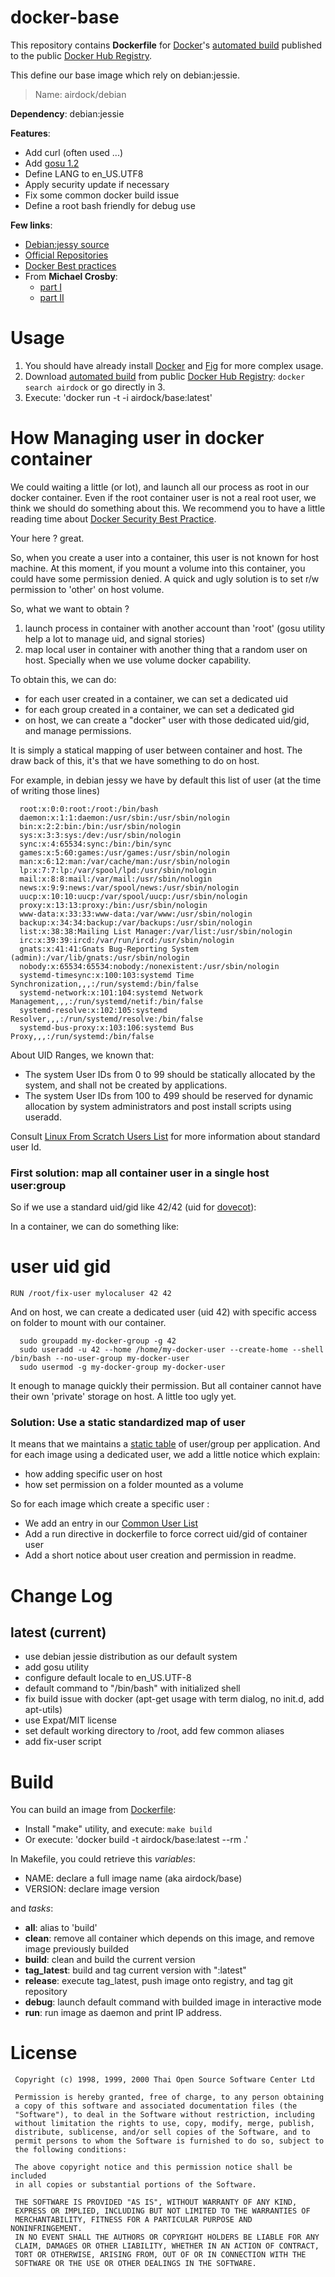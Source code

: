 # docker-base

This repository contains **Dockerfile** for [Docker](https://www.docker.com/)'s [automated build](https://registry.hub.docker.com/u/airdock/) published to the public [Docker Hub Registry](https://registry.hub.docker.com/).

This define our base image which rely on debian:jessie.

> Name: airdock/debian

**Dependency**: debian:jessie

**Features**:

 - Add curl (often used ...)
 - Add [gosu 1.2](https://github.com/tianon/gosu)
 - Define LANG to en_US.UTF8
 - Apply security update if necessary
 - Fix some common docker build issue
 - Define a root bash friendly for debug use

**Few links**:

- [Debian:jessy source](https://github.com/tianon/docker-brew-debian/tree/b6b91ab925802aff7b832127c278aba23d88d3d1/jessie)
- [Official Repositories](http://docs.docker.com/docker-hub/official_repos/)
- [Docker Best practices](http://docs.docker.com/articles/dockerfile_best-practices/)
- From **Michael Crosby**:
	- [part I](http://crosbymichael.com/dockerfile-best-practices.html)
	- [part II](http://crosbymichael.com/dockerfile-best-practices-take-2.html)


# Usage

1. You should have already install [Docker](https://www.docker.com/) and [Fig](http://www.fig.sh/) for more complex usage.
2. Download [automated build](https://registry.hub.docker.com/u/airdock/) from public [Docker Hub Registry](https://registry.hub.docker.com/):
`docker search airdock` or go directly in 3.
3. Execute: 'docker run -t -i  airdock/base:latest'



# How Managing user in docker container

We could waiting a little (or lot), and launch all our process as root in our docker container.
Even if the root container user is not a real root user, we think we should do something about this.
We recommend you to have a little reading time about [Docker Security Best Practice](http://linux-audit.com/docker-security-best-practices-for-your-vessel-and-containers/).

Your here ? great.

So, when you create a user into a container, this user is not known for host machine.
At this moment, if you mount a volume into this container, you could have some permission denied.
A quick and ugly solution is to set r/w permission to 'other' on host volume.


So, what we want to obtain ?

1. launch process in container with another account than 'root' (gosu utility help a lot to manage uid, and signal stories)
2. map local user in container with another thing that a random user on host. Specially when we use volume docker capability.

To obtain this, we can do:

- for each user created in a container, we can set a dedicated uid
- for each group created in a container, we can set a dedicated gid
- on host, we can create a "docker" user with those dedicated uid/gid, and manage permissions.

It is simply a statical mapping of user between container and host. The draw back of this, it's that we have something to do on host.

For example, in debian jessy we have by default this list of user (at the time of writing those lines)

```
  root:x:0:0:root:/root:/bin/bash
  daemon:x:1:1:daemon:/usr/sbin:/usr/sbin/nologin
  bin:x:2:2:bin:/bin:/usr/sbin/nologin
  sys:x:3:3:sys:/dev:/usr/sbin/nologin
  sync:x:4:65534:sync:/bin:/bin/sync
  games:x:5:60:games:/usr/games:/usr/sbin/nologin
  man:x:6:12:man:/var/cache/man:/usr/sbin/nologin
  lp:x:7:7:lp:/var/spool/lpd:/usr/sbin/nologin
  mail:x:8:8:mail:/var/mail:/usr/sbin/nologin
  news:x:9:9:news:/var/spool/news:/usr/sbin/nologin
  uucp:x:10:10:uucp:/var/spool/uucp:/usr/sbin/nologin
  proxy:x:13:13:proxy:/bin:/usr/sbin/nologin
  www-data:x:33:33:www-data:/var/www:/usr/sbin/nologin
  backup:x:34:34:backup:/var/backups:/usr/sbin/nologin
  list:x:38:38:Mailing List Manager:/var/list:/usr/sbin/nologin
  irc:x:39:39:ircd:/var/run/ircd:/usr/sbin/nologin
  gnats:x:41:41:Gnats Bug-Reporting System (admin):/var/lib/gnats:/usr/sbin/nologin
  nobody:x:65534:65534:nobody:/nonexistent:/usr/sbin/nologin
  systemd-timesync:x:100:103:systemd Time Synchronization,,,:/run/systemd:/bin/false
  systemd-network:x:101:104:systemd Network Management,,,:/run/systemd/netif:/bin/false
  systemd-resolve:x:102:105:systemd Resolver,,,:/run/systemd/resolve:/bin/false
  systemd-bus-proxy:x:103:106:systemd Bus Proxy,,,:/run/systemd:/bin/false
```

About UID Ranges, we known that:

- The system User IDs from 0 to 99 should be statically allocated by the system, and shall not be created by applications.
- The system User IDs from 100 to 499 should be reserved for dynamic allocation by system administrators and post install scripts using useradd.

Consult [Linux From Scratch Users List](http://www.linuxfromscratch.org/blfs/view/svn/postlfs/users.html) for more information about standard user Id.


### First solution: map all container user in a single host user:group

So if we use a standard uid/gid like 42/42 (uid for [dovecot](http://www.dovecot.org/)):

In a container, we can do something like:

  # user uid gid
	RUN /root/fix-user mylocaluser 42 42


And on host, we can create a dedicated user (uid 42) with specific access on folder to mount with our container.

```
  sudo groupadd my-docker-group -g 42
  sudo useradd -u 42 --home /home/my-docker-user --create-home --shell /bin/bash --no-user-group my-docker-user
  sudo usermod -g my-docker-group my-docker-user
```

It enough to manage quickly their permission.
But all container cannot have their own 'private' storage on host. A little too ugly yet.


### Solution: Use a static standardized map of user

It means that we maintains a [static table](https://github.com/airdock-io/docker-base/blob/master/CommonUserList.md) of user/group per application.
And for each image using a dedicated user, we add a little notice which explain:

- how adding specific user on host
- how set permission on a folder mounted as a volume


So for each image which create a specific user :

- We add an entry in our [Common User List](https://github.com/airdock-io/docker-base/blob/master/CommonUserList.md)
- Add a run directive in dockerfile to force correct uid/gid of container user
- Add a short notice about user creation and permission in readme.



# Change Log

## latest (current)

- use debian jessie distribution as our default system
- add gosu utility
- configure default locale to en_US.UTF-8
- default command to "/bin/bash" with initialized shell
- fix build issue with docker (apt-get usage with term dialog, no init.d, add apt-utils)
- use Expat/MIT license
- set default working directory to /root, add few common aliases
- add fix-user script

# Build

You can build an image from [Dockerfile](https://github.com/airdock-io/docker-base):

- Install "make" utility, and execute: `make build`
- Or execute: 'docker build -t airdock/base:latest --rm .'

In Makefile, you could retrieve this *variables*:

- NAME: declare a full image name (aka airdock/base)
- VERSION: declare image version

and *tasks*:

- **all**: alias to 'build'
- **clean**: remove all container which depends on this image, and remove image previously builded
- **build**: clean and build the current version
- **tag_latest**: build and tag current version with ":latest"
- **release**: execute tag_latest, push image onto registry, and tag git repository
- **debug**: launch default command with builded image in interactive mode
- **run**: run image as daemon and print IP address.



# License

```
 Copyright (c) 1998, 1999, 2000 Thai Open Source Software Center Ltd

 Permission is hereby granted, free of charge, to any person obtaining
 a copy of this software and associated documentation files (the
 "Software"), to deal in the Software without restriction, including
 without limitation the rights to use, copy, modify, merge, publish,
 distribute, sublicense, and/or sell copies of the Software, and to
 permit persons to whom the Software is furnished to do so, subject to
 the following conditions:

 The above copyright notice and this permission notice shall be included
 in all copies or substantial portions of the Software.

 THE SOFTWARE IS PROVIDED "AS IS", WITHOUT WARRANTY OF ANY KIND,
 EXPRESS OR IMPLIED, INCLUDING BUT NOT LIMITED TO THE WARRANTIES OF
 MERCHANTABILITY, FITNESS FOR A PARTICULAR PURPOSE AND NONINFRINGEMENT.
 IN NO EVENT SHALL THE AUTHORS OR COPYRIGHT HOLDERS BE LIABLE FOR ANY
 CLAIM, DAMAGES OR OTHER LIABILITY, WHETHER IN AN ACTION OF CONTRACT,
 TORT OR OTHERWISE, ARISING FROM, OUT OF OR IN CONNECTION WITH THE
 SOFTWARE OR THE USE OR OTHER DEALINGS IN THE SOFTWARE.
 ```
